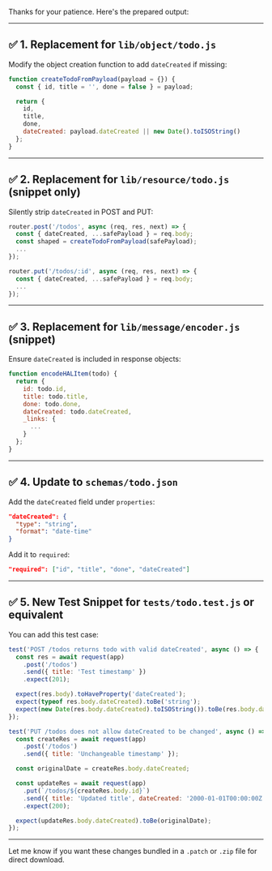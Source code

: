 Thanks for your patience. Here's the prepared output:

---

## ✅ 1. Replacement for `lib/object/todo.js`

Modify the object creation function to add `dateCreated` if missing:

```js
function createTodoFromPayload(payload = {}) {
  const { id, title = '', done = false } = payload;

  return {
    id,
    title,
    done,
    dateCreated: payload.dateCreated || new Date().toISOString()
  };
}
```

---

## ✅ 2. Replacement for `lib/resource/todo.js` (snippet only)

Silently strip `dateCreated` in POST and PUT:

```js
router.post('/todos', async (req, res, next) => {
  const { dateCreated, ...safePayload } = req.body;
  const shaped = createTodoFromPayload(safePayload);
  ...
});

router.put('/todos/:id', async (req, res, next) => {
  const { dateCreated, ...safePayload } = req.body;
  ...
});
```

---

## ✅ 3. Replacement for `lib/message/encoder.js` (snippet)

Ensure `dateCreated` is included in response objects:

```js
function encodeHALItem(todo) {
  return {
    id: todo.id,
    title: todo.title,
    done: todo.done,
    dateCreated: todo.dateCreated,
    _links: {
      ...
    }
  };
}
```

---

## ✅ 4. Update to `schemas/todo.json`

Add the `dateCreated` field under `properties`:

```json
"dateCreated": {
  "type": "string",
  "format": "date-time"
}
```

Add it to `required`:

```json
"required": ["id", "title", "done", "dateCreated"]
```

---

## ✅ 5. New Test Snippet for `tests/todo.test.js` or equivalent

You can add this test case:

```js
test('POST /todos returns todo with valid dateCreated', async () => {
  const res = await request(app)
    .post('/todos')
    .send({ title: 'Test timestamp' })
    .expect(201);

  expect(res.body).toHaveProperty('dateCreated');
  expect(typeof res.body.dateCreated).toBe('string');
  expect(new Date(res.body.dateCreated).toISOString()).toBe(res.body.dateCreated);
});

test('PUT /todos does not allow dateCreated to be changed', async () => {
  const createRes = await request(app)
    .post('/todos')
    .send({ title: 'Unchangeable timestamp' });

  const originalDate = createRes.body.dateCreated;

  const updateRes = await request(app)
    .put(`/todos/${createRes.body.id}`)
    .send({ title: 'Updated title', dateCreated: '2000-01-01T00:00:00Z' })
    .expect(200);

  expect(updateRes.body.dateCreated).toBe(originalDate);
});
```

---

Let me know if you want these changes bundled in a `.patch` or `.zip` file for direct download.


